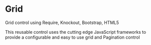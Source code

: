 Grid
====

Grid control using Require, Knockout, Bootstrap, HTML5

This reusable control uses the cutting edge JavaScript frameworks to provide a configurable and easy to use grid and Pagination control 

